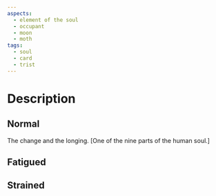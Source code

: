 ```yaml
---
aspects:
  - element of the soul
  - occupant
  - moon
  - moth
tags:
  - soul
  - card
  - trist
---
```



# Description

## Normal
The change and the longing. [One of the nine parts of the human soul.]
## Fatigued
## Strained
